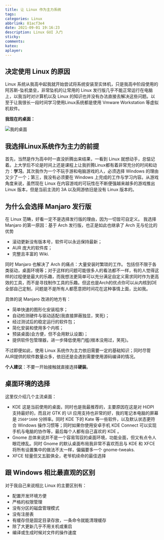 ```yaml
---
title: 让 Linux 作为主力系统
tags: 
categories: Linux
abbrlink: 81acf3e4
date: 2021-09-01 19:16:23
description: Linux GUI 入门
sticky: 
comments:
katex: 
aplayer:
---
```


## 决定使用 Linux 的原因

Linux 系统从我高中起我就开始尝试将系统安装至实体机，只是我高中阶段使用的阿苏斯-坠机堡垒，非常坠机的让常用的 Linux 发行版几乎不能正常运行在电脑上，以我当时对计算机以及 Linux 的知识也并没有办法直接去解决这些问题。以至于让我很长一段时间学习使用Linux系统都是使用 Vmware Workstation 等虚拟机软件。

<!--more-->

**我现在的桌面：**

![我的桌面](/img/posts/Use-linux-as-the-main-system.webp)


## 我选择Linux系统作为主力的前提
首先，当然是作为高中时一直没折腾出来结果，一看到 Linux 就想动手，总惦记着。上大学后不论是时间上还是课程上让我折腾Linux都有着非常充分的时间和动力：**学习**。其次我作为一个不玩手游和电脑游戏的人，必须选择 Windows 的理由又少了一个；第三，我没有必须要在 Windows 上完成的工作与学习内容。从游戏角度来说，虽然现在 Linux 在内容游戏的可玩性在不断便强越来越多的游戏推出 Linux 版本，但是当前主流的 3A 以及网游依旧是没有 Linux 版本的。
## 为什么会选择 Manjaro 发行版
在 Linux 范畴，好看一定不是选择发行版的理由，因为一切皆可自定义。
我选择 Manjaro 的第一原因：基于 Arch 发行版，也正是如此也继承了 Arch 无与伦比的优势

- 滚动更新没有版本号，软件可以永远保持最新；
- AUR 庞大的软件库；
- 完整且丰富的 Wiki.

同时 Manjaro 也解决了 Arch 的痛点：大量安装时繁琐的工作。
包括但不限于各类驱动，桌面环境等；对于这样的问题可能很多人的看法都不一样，有的人觉得这样的过程便是最大的乐趣，而我想法更简单可以充分满足自定义需求同时作为更高效的工具，而不是寻找制作工具的乐趣。但这也是Arch的优点你可以从内核到DE全部自己定制，问题是不是所有人都愿意把时间花在这种事情上面，比如我。

具体的说 Manjaro 改进的地方有：
- 简单快速的图形化安装程序；
- 自动检测硬件与驱动适配(我直接屏蔽独显，笑死)；
- 经过测试后的稳定运行的软件包；
- 简化安装和使用多个内核；
- 预装桌面(会方便，但不会用默认设置)；
- 提供软件包管理器，进一步降低使用门槛(根本没用过，笑死)。

不过即便如此，使用 Linux 系统作为主力依旧需要一定的基础知识；同时尽管AUR提供的软件数量众多，依旧还是会遇到需要使用源码编译的情况。

**个人建议**：不要一开始接触就直接选择**硬装**。

## 桌面环境的选择
这里仅介绍几个主流桌面：

- KDE 这是当前使用的桌面，同时也是我最推荐的，主要原因在这是对 HiDPI 支持最好的，而且对 GTK 的 UI 应用支持也非常的好，我的笔记本电脑的屏幕是 `2560*1600` 分辨率。同时 KDE 下的 Kate 等一些软件，以及默认状态更符合 Windows 操作习惯等；同时如果你使用安卓手机 KDE Connect 可以实现手机与电脑的协作等，最后每个人都有自己喜欢的 KDE 。
- Gnome 总体来说并不是一个容易驾驭的桌面环境，功能全面，但又有点令人眼花缭乱。同时 Gnome 的默认桌面布局我非常不喜欢而且与 KDE 和 XFCE 将所有设置集中的做法不太一样，偏偏要多一个 gnome-tweaks.
- XFCE 轻量但又五脏俱全，老爷机续命的最佳选择

## 跟 Windows 相比最直观的区别
对于我自己来说相比 Linux 的主要区别有：
- 配置开发环境方便
- 严格的权限管理
- 没有分区的磁盘管理模式
- 没有注册表
- 有缓存但是固定目录存放，一条命令就能清理缓存
- 除了大更新几乎不用关机或重启
- 编译或生成时候对文件的操作速度